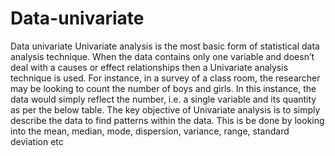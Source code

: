 # Data-univariate
Data univariate
Univariate analysis is the most basic form of statistical data analysis technique. When the data contains only one variable and doesn’t deal with a causes or effect relationships then a Univariate analysis technique is used. For instance, in a survey of a class room, the researcher may be looking to count the number of boys and girls. In this instance, the data would simply reflect the number, i.e. a single variable and its quantity as per the below table. The key objective of Univariate analysis is to simply describe the data to find patterns within the data. This is be done by looking into the mean, median, mode, dispersion, variance, range, standard deviation etc
